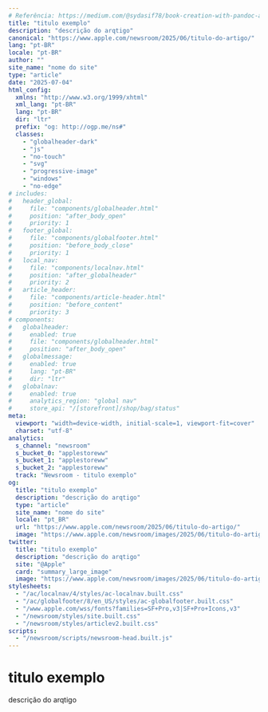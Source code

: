 ```yaml
---
# Referência: https://medium.com/@sydasif78/book-creation-with-pandoc-and-markdown-893c7d72cb35
title: "titulo exemplo"
description: "descrição do arqtigo"
canonical: "https://www.apple.com/newsroom/2025/06/titulo-do-artigo/"
lang: "pt-BR"
locale: "pt-BR"
author: ""
site_name: "nome do site"
type: "article"
date: "2025-07-04"
html_config:
  xmlns: "http://www.w3.org/1999/xhtml"
  xml_lang: "pt-BR"
  lang: "pt-BR"
  dir: "ltr"
  prefix: "og: http://ogp.me/ns#"
  classes: 
    - "globalheader-dark"
    - "js"
    - "no-touch" 
    - "svg"
    - "progressive-image"
    - "windows"
    - "no-edge"
# includes:
#   header_global: 
#     file: "components/globalheader.html"
#     position: "after_body_open"
#     priority: 1
#   footer_global: 
#     file: "components/globalfooter.html"
#     position: "before_body_close"
#     priority: 1
#   local_nav:
#     file: "components/localnav.html" 
#     position: "after_globalheader"
#     priority: 2
#   article_header:
#     file: "components/article-header.html"
#     position: "before_content"
#     priority: 3
# components:
#   globalheader:
#     enabled: true
#     file: "components/globalheader.html"
#     position: "after_body_open"
#   globalmessage:
#     enabled: true
#     lang: "pt-BR"
#     dir: "ltr"
#   globalnav:
#     enabled: true
#     analytics_region: "global nav"
#     store_api: "/[storefront]/shop/bag/status"
meta:
  viewport: "width=device-width, initial-scale=1, viewport-fit=cover"
  charset: "utf-8"
analytics:
  s_channel: "newsroom"
  s_bucket_0: "applestoreww"
  s_bucket_1: "applestoreww"
  s_bucket_2: "applestoreww"
  track: "Newsroom - titulo exemplo"
og:
  title: "titulo exemplo"
  description: "descrição do arqtigo"
  type: "article"
  site_name: "nome do site"
  locale: "pt_BR"
  url: "https://www.apple.com/newsroom/2025/06/titulo-do-artigo/"
  image: "https://www.apple.com/newsroom/images/2025/06/titulo-do-artigo/tile/imagem-exemplo.jpg.og.jpg?202507041300"
twitter:
  title: "titulo exemplo"
  description: "descrição do arqtigo"
  site: "@Apple"
  card: "summary_large_image"
  image: "https://www.apple.com/newsroom/images/2025/06/titulo-do-artigo/tile/imagem-exemplo.jpg.og.jpg?202507041300"
stylesheets:
  - "/ac/localnav/4/styles/ac-localnav.built.css"
  - "/ac/globalfooter/8/en_US/styles/ac-globalfooter.built.css"
  - "/www.apple.com/wss/fonts?families=SF+Pro,v3|SF+Pro+Icons,v3"
  - "/newsroom/styles/site.built.css"
  - "/newsroom/styles/articlev2.built.css"
scripts:
  - "/newsroom/scripts/newsroom-head.built.js"
---
```


# titulo exemplo

descrição do arqtigo

<!-- Conteúdo do artigo aqui -->